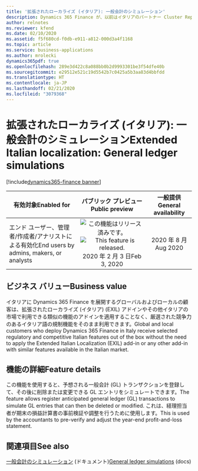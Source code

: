```yaml
---
title: '拡張されたローカライズ (イタリア): 一般会計のシミュレーション'
description: Dynamics 365 Finance が、以前はイタリアのパートナー Cluster Reply によって提供された、拡張されたローカライズ (イタリア) (EXIL) アドインでのみ利用可能であった、イタリア語固有の機能セットが利用できるように拡張されました。
author: relnotes
ms.reviewer: kfend
ms.date: 02/10/2020
ms.assetid: f5f680cd-f0db-e911-a812-000d3a4f1168
ms.topic: article
ms.service: business-applications
ms.author: mrolecki
dynamics365pdf: true
ms.openlocfilehash: 289e3d422c8a088bb0b2d9993301be3f54dfe40b
ms.sourcegitcommit: e29512e521c19d5542b7c0425a5b3aa83d4bbfdd
ms.translationtype: HT
ms.contentlocale: ja-JP
ms.lasthandoff: 02/21/2020
ms.locfileid: "3079368"
---
```

# <a name="extended-italian-localization-general-ledger-simulations"></a><span data-ttu-id="e1749-103">拡張されたローカライズ (イタリア): 一般会計のシミュレーション</span><span class="sxs-lookup"><span data-stu-id="e1749-103">Extended Italian localization: General ledger simulations</span></span>
[!include[dynamics365-finance banner](../includes/dynamics365-finance.md)]

| <span data-ttu-id="e1749-104">有効対象</span><span class="sxs-lookup"><span data-stu-id="e1749-104">Enabled for</span></span>    |  <span data-ttu-id="e1749-105">パブリック プレビュー</span><span class="sxs-lookup"><span data-stu-id="e1749-105">Public preview</span></span> | <span data-ttu-id="e1749-106">一般提供</span><span class="sxs-lookup"><span data-stu-id="e1749-106">General availability</span></span> | 
| ---------- | :----------: |:----------: |
|<span data-ttu-id="e1749-107">エンド ユーザー、管理者/作成者/アナリストによる有効化</span><span class="sxs-lookup"><span data-stu-id="e1749-107">End users by admins, makers, or analysts</span></span>|<span data-ttu-id="e1749-108">![この機能はリリース済みです。](/dynamics365-release-plan/media/green-checkmark.png "この機能はリリース済みです。")</span><span class="sxs-lookup"><span data-stu-id="e1749-108">![This feature is released.](/dynamics365-release-plan/media/green-checkmark.png "This feature is released.")</span></span> <span data-ttu-id="e1749-109">2020 年 2 月 3 日</span><span class="sxs-lookup"><span data-stu-id="e1749-109">Feb 3, 2020</span></span>| <span data-ttu-id="e1749-110">2020 年 8 月</span><span class="sxs-lookup"><span data-stu-id="e1749-110">Aug 2020</span></span>|


## <a name="business-value"></a><span data-ttu-id="e1749-111">ビジネス バリュー</span><span class="sxs-lookup"><span data-stu-id="e1749-111">Business value</span></span>
<!-- bv start -->
<span data-ttu-id="e1749-112">イタリアに Dynamics 365 Finance を展開するグローバルおよびローカルの顧客は、拡張されたローカライズ (イタリア) (EXIL) アドインやその他イタリアの市場で利用できる類似の機能のアドインを適用することなく、厳選された競争力のあるイタリア語の規制機能をそのまま利用できます。</span><span class="sxs-lookup"><span data-stu-id="e1749-112">Global and local customers who deploy Dynamics 365 Finance in Italy receive selected regulatory and competitive Italian features out of the box without the need to apply the Extended Italian Localization (EXIL) add-in or any other add-in with similar features available in the Italian market.</span></span>
<!-- bv end -->



## <a name="feature-details"></a><span data-ttu-id="e1749-113">機能の詳細</span><span class="sxs-lookup"><span data-stu-id="e1749-113">Feature details</span></span>
<!--feature detail start -->
<span data-ttu-id="e1749-114">この機能を使用すると、予想される一般会計 (GL) トランザクションを登録して、その後に削除または変更できる GL エントリをシミュレートできます。</span><span class="sxs-lookup"><span data-stu-id="e1749-114">The feature allows register anticipated general ledger (GL) transactions to simulate GL entries that can then be deleted or modified.</span></span> <span data-ttu-id="e1749-115">これは、経理担当者が期末の損益計算書の事前検証や調整を行うために使用します。</span><span class="sxs-lookup"><span data-stu-id="e1749-115">This is used by the accountants to pre-verify and adjust the year-end profit-and-loss statement.</span></span>
<!--feature detail end -->










## <a name="see-also"></a><span data-ttu-id="e1749-116">関連項目</span><span class="sxs-lookup"><span data-stu-id="e1749-116">See also</span></span>

<span data-ttu-id="e1749-117">[一般会計のシミュレーション](https://docs.microsoft.com/dynamics365/finance/localizations/emea-ita-exil-general-ledger-simulations) (ドキュメント)</span><span class="sxs-lookup"><span data-stu-id="e1749-117">[General ledger simulations](https://docs.microsoft.com/dynamics365/finance/localizations/emea-ita-exil-general-ledger-simulations) (docs)</span></span>
